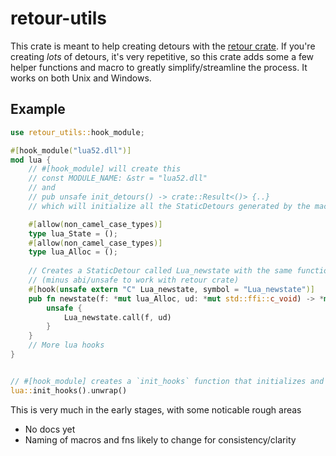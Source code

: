 # retour-utils
This crate is meant to help creating detours with the [retour crate](https://crates.io/crates/retour). If you're creating *lots* of detours, it's very repetitive, so this crate adds some a few helper functions and macro to greatly simplify/streamline the process. It works on both Unix and Windows.



## Example

```rust
use retour_utils::hook_module;

#[hook_module("lua52.dll")]
mod lua {
    // #[hook_module] will create this
    // const MODULE_NAME: &str = "lua52.dll"
    // and
    // pub unsafe init_detours() -> crate::Result<()> {..}
    // which will initialize all the StaticDetours generated by the macro inside this module

    #[allow(non_camel_case_types)]
    type lua_State = ();
    #[allow(non_camel_case_types)]
    type lua_Alloc = ();
    
    // Creates a StaticDetour called Lua_newstate with the same function type as our function 
    // (minus abi/unsafe to work with retour crate)
    #[hook(unsafe extern "C" Lua_newstate, symbol = "Lua_newstate")]
    pub fn newstate(f: *mut lua_Alloc, ud: *mut std::ffi::c_void) -> *mut lua_State {
        unsafe {
            Lua_newstate.call(f, ud)
        }
    }
    // More lua hooks
}


// #[hook_module] creates a `init_hooks` function that initializes and enables all the hooks
lua::init_hooks().unwrap()
```

This is very much in the early stages, with some noticable rough areas
- No docs yet
- Naming of macros and fns likely to change for consistency/clarity
